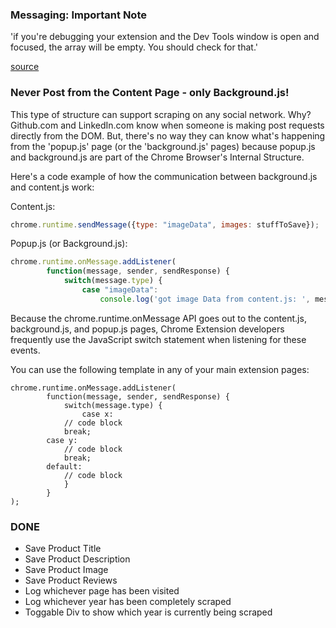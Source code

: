 <h3>Messaging: Important Note</h3>

'if you're debugging your extension and the Dev Tools window is open and focused, the array will be empty. You should check for that.'

<a href='https://stackoverflow.com/questions/29681477/background-script-messaging-with-javascript'>source</a>

<h3>Never Post from the Content Page - only Background.js!</h3>

This type of structure can support scraping on any social network. Why? Github.com and LinkedIn.com know when someone is making post requests directly from the DOM. But, there's no way they can know what's happening from the 'popup.js' page (or the 'background.js' pages) because popup.js and background.js are part of the Chrome Browser's Internal Structure.

Here's a code example of how the communication between background.js and content.js work:


Content.js:
```javascript
chrome.runtime.sendMessage({type: "imageData", images: stuffToSave});
```

Popup.js (or Background.js):
```javascript
chrome.runtime.onMessage.addListener(
        function(message, sender, sendResponse) {
            switch(message.type) {
                case "imageData":
                    console.log('got image Data from content.js: ', message)

```


Because the chrome.runtime.onMessage API goes out to the content.js, background.js, and popup.js pages, Chrome Extension developers frequently use the JavaScript switch statement when listening for these events.

You can use the following template in any of your main extension pages:

```
chrome.runtime.onMessage.addListener(
        function(message, sender, sendResponse) {
            switch(message.type) {
            	case x:
		    // code block
		    break;
		case y:
		    // code block
		    break;
		default:
		    // code block
            }
        }
);
```

<h3>DONE</h3>

<ul>
  <li>Save Product Title</li>
  <li>Save Product Description</li>
  <li>Save Product Image</li>
  <li>Save Product Reviews</li>	
  <li>Log whichever page has been visited</li>	
  <li>Log whichever year has been completely scraped</li>
  <li>Toggable Div to show which year is currently being scraped</li>
</ul>

